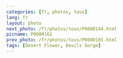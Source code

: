 ```yaml
---
categories: [fr, photos, tous]
lang: fr
layout: photo
next_photo: /fr/photos/tous/P0000144.html
picname: P0000162
prev_photo: /fr/photos/tous/P0000165.html
tags: [Desert Flower, Devils Gorge]
---
```

